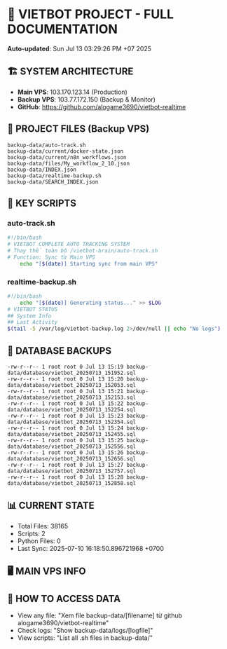 # 🤖 VIETBOT PROJECT - FULL DOCUMENTATION
**Auto-updated**: Sun Jul 13 03:29:26 PM +07 2025

## 🏗️ SYSTEM ARCHITECTURE
- **Main VPS**: 103.170.123.14 (Production)
- **Backup VPS**: 103.77.172.150 (Backup & Monitor)
- **GitHub**: https://github.com/alogame3690/vietbot-realtime

## 📁 PROJECT FILES (Backup VPS)
```
backup-data/auto-track.sh
backup-data/current/docker-state.json
backup-data/current/n8n_workflows.json
backup-data/files/My_workflow_2_10.json
backup-data/INDEX.json
backup-data/realtime-backup.sh
backup-data/SEARCH_INDEX.json
```

## 🔧 KEY SCRIPTS
### auto-track.sh
```bash
#!/bin/bash
# VIETBOT COMPLETE AUTO TRACKING SYSTEM
# Thay thế toàn bộ /vietbot-brain/auto-track.sh
# Function: Sync từ Main VPS
    echo "[$(date)] Starting sync from main VPS"
```
### realtime-backup.sh
```bash
#!/bin/bash
    echo "[$(date)] Generating status..." >> $LOG
# VIETBOT STATUS
## System Info
## Last Activity
$(tail -5 /var/log/vietbot-backup.log 2>/dev/null || echo "No logs")
```

## 💾 DATABASE BACKUPS
```
-rw-r--r-- 1 root root 0 Jul 13 15:19 backup-data/database/vietbot_20250713_151952.sql
-rw-r--r-- 1 root root 0 Jul 13 15:20 backup-data/database/vietbot_20250713_152053.sql
-rw-r--r-- 1 root root 0 Jul 13 15:21 backup-data/database/vietbot_20250713_152153.sql
-rw-r--r-- 1 root root 0 Jul 13 15:22 backup-data/database/vietbot_20250713_152254.sql
-rw-r--r-- 1 root root 0 Jul 13 15:23 backup-data/database/vietbot_20250713_152354.sql
-rw-r--r-- 1 root root 0 Jul 13 15:24 backup-data/database/vietbot_20250713_152455.sql
-rw-r--r-- 1 root root 0 Jul 13 15:25 backup-data/database/vietbot_20250713_152556.sql
-rw-r--r-- 1 root root 0 Jul 13 15:26 backup-data/database/vietbot_20250713_152656.sql
-rw-r--r-- 1 root root 0 Jul 13 15:27 backup-data/database/vietbot_20250713_152757.sql
-rw-r--r-- 1 root root 0 Jul 13 15:28 backup-data/database/vietbot_20250713_152858.sql
```

## 📊 CURRENT STATE
- Total Files: 38165
- Scripts: 2
- Python Files: 0
- Last Sync: 2025-07-10 16:18:50.896721968 +0700

## 🖥️ MAIN VPS INFO


## 🚨 HOW TO ACCESS DATA
- View any file: "Xem file backup-data/[filename] từ github alogame3690/vietbot-realtime"
- Check logs: "Show backup-data/logs/[logfile]"
- View scripts: "List all .sh files in backup-data/"
